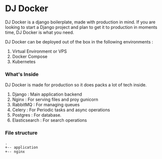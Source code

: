 # DJ Docker
DJ Docker is a django boilerplate, made with  production in mind. If you are looking to 
start a Django project and plan to get it to production in moments time, DJ Docker is what you need.

DJ Docker can be deployed out of the box in the following environments :
1. Virtual Environment or VPS
2. Docker Compose
3. Kubernetes

### What's Inside
DJ Docker is made for production so it does packs a lot of tech inside.

1. Django 			: Main application backend 
2. Nginx 			: For serving files and proy gunicorn
3. RabbitMQ 		: For managing queues
4. Celery 			: For Periodic tasks and async operations
5. Postgres 		: For database.
6. Elasticsearch	: For search operations

### File structure
```
.
+-- application
+-- nginx
```
